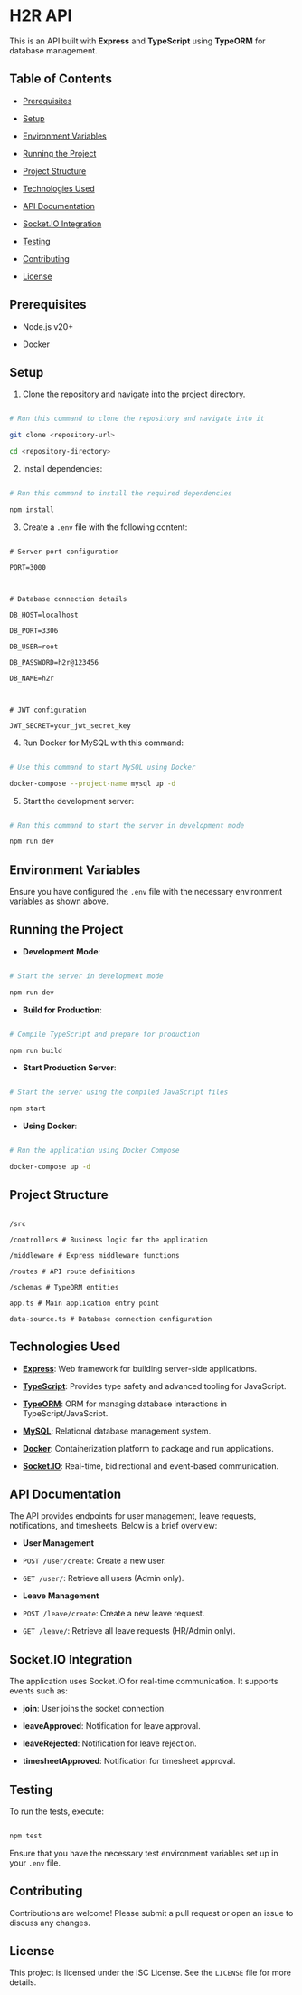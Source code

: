 # H2R API

This is an API built with **Express** and **TypeScript** using **TypeORM** for database management.

## Table of Contents

- [Prerequisites](#prerequisites)

- [Setup](#setup)

- [Environment Variables](#environment-variables)

- [Running the Project](#running-the-project)

- [Project Structure](#project-structure)

- [Technologies Used](#technologies-used)

- [API Documentation](#api-documentation)

- [Socket.IO Integration](#socketio-integration)

- [Testing](#testing)

- [Contributing](#contributing)

- [License](#license)

## Prerequisites

- Node.js v20+

- Docker

## Setup

1. Clone the repository and navigate into the project directory.

```bash

# Run this command to clone the repository and navigate into it

git clone <repository-url>

cd <repository-directory>

```

2. Install dependencies:

```bash

# Run this command to install the required dependencies

npm install

```

3. Create a `.env` file with the following content:

```env

# Server port configuration

PORT=3000



# Database connection details

DB_HOST=localhost

DB_PORT=3306

DB_USER=root

DB_PASSWORD=h2r@123456

DB_NAME=h2r



# JWT configuration

JWT_SECRET=your_jwt_secret_key

```

4. Run Docker for MySQL with this command:

```bash

# Use this command to start MySQL using Docker

docker-compose --project-name mysql up -d

```

5. Start the development server:

```bash

# Run this command to start the server in development mode

npm run dev

```

## Environment Variables

Ensure you have configured the `.env` file with the necessary environment variables as shown above.

## Running the Project

- **Development Mode**:

```bash

# Start the server in development mode

npm run dev

```

- **Build for Production**:

```bash

# Compile TypeScript and prepare for production

npm run build

```

- **Start Production Server**:

```bash

# Start the server using the compiled JavaScript files

npm start

```

- **Using Docker**:

```bash

# Run the application using Docker Compose

docker-compose up -d

```

## Project Structure

```

/src

/controllers # Business logic for the application

/middleware # Express middleware functions

/routes # API route definitions

/schemas # TypeORM entities

app.ts # Main application entry point

data-source.ts # Database connection configuration

```

## Technologies Used

- **[Express](https://expressjs.com/)**: Web framework for building server-side applications.

- **[TypeScript](https://www.typescriptlang.org/)**: Provides type safety and advanced tooling for JavaScript.

- **[TypeORM](https://typeorm.io/)**: ORM for managing database interactions in TypeScript/JavaScript.

- **[MySQL](https://dev.mysql.com/doc/)**: Relational database management system.

- **[Docker](https://docs.docker.com/)**: Containerization platform to package and run applications.

- **[Socket.IO](https://socket.io/)**: Real-time, bidirectional and event-based communication.

## API Documentation

The API provides endpoints for user management, leave requests, notifications, and timesheets. Below is a brief overview:

- **User Management**

- `POST /user/create`: Create a new user.

- `GET /user/`: Retrieve all users (Admin only).

- **Leave Management**

- `POST /leave/create`: Create a new leave request.

- `GET /leave/`: Retrieve all leave requests (HR/Admin only).

## Socket.IO Integration

The application uses Socket.IO for real-time communication. It supports events such as:

- **join**: User joins the socket connection.

- **leaveApproved**: Notification for leave approval.

- **leaveRejected**: Notification for leave rejection.

- **timesheetApproved**: Notification for timesheet approval.

## Testing

To run the tests, execute:

```bash

npm test

```

Ensure that you have the necessary test environment variables set up in your `.env` file.

## Contributing

Contributions are welcome! Please submit a pull request or open an issue to discuss any changes.

## License

This project is licensed under the ISC License. See the `LICENSE` file for more details.
